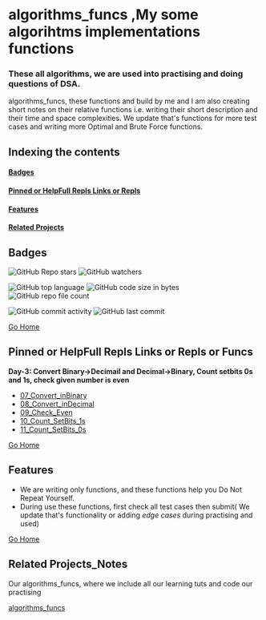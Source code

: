 # <h1 id="algorithms_funcs"> algorithms_funcs ,My some algorihtms implementations functions</h1>
### These all algorithms, we are used into practising and doing questions of DSA.
algorithms_funcs, these functions and build by me and I am also creating short notes on their relative functions i.e. writing their short description and their time and space complexities. We update that's functions for more test cases and writing more Optimal and Brute Force functions.

## Indexing the contents
####   <p><a href="#badges" >Badges</a></p>
####   <p><a href="#pinned" >Pinned or HelpFull Repls Links or Repls</a></p>
####   <p><a href="#features" >Features</a></p>
####   <p><a href="#relatedProjects" >Related Projects</a></p>

## <h2 id="badges" >Badges </h2>


![GitHub Repo stars](https://img.shields.io/github/stars/Nik4Furi/algorithms_funcs?style=social) ![GitHub watchers](https://img.shields.io/github/watchers/Nik4Furi/algorithms_funcs?style=social)

![GitHub top language](https://img.shields.io/github/languages/top/Nik4Furi/algorithms_funcs)   ![GitHub code size in bytes](https://img.shields.io/github/languages/code-size/Nik4Furi/algorithms_funcs?style=flat-square) ![GitHub repo file count](https://img.shields.io/github/directory-file-count/Nik4Furi/algorithms_funcs) 

![GitHub commit activity](https://img.shields.io/github/commit-activity/m/Nik4Furi/algorithms_funcs)   ![GitHub last commit](https://img.shields.io/github/last-commit/Nik4Furi/algorithms_funcs)

<a href="#algorithms_funcs">Go Home </a>


## <h2 id="pinned" >Pinned or HelpFull Repls Links or Repls or Funcs </h2>

**Day-3: Convert Binary->Decimail and Decimal->Binary, Count setbits 0s and 1s, check given number is even** 
- <a href="https://github.com/Nik4Furi/algorithms_funcs/blob/master/07_Convert_inBinary"> 07_Convert_inBinary </a> 
- <a href="https://github.com/Nik4Furi/algorithms_funcs/blob/master/08_Convert_inDecimal"> 08_Convert_inDecimal </a> 
- <a href="https://github.com/Nik4Furi/algorithms_funcs/blob/master/09_Check_Even"> 09_Check_Even </a> 
- <a href="https://github.com/Nik4Furi/algorithms_funcs/blob/master/10_Count_SetBits_1s"> 10_Count_SetBits_1s </a> 
- <a href="https://github.com/Nik4Furi/algorithms_funcs/blob/master/11_Count_SetBits_0s"> 11_Count_SetBits_0s </a> 

<a href="#algorithms_funcs">Go Home </a>


## <h2 id="features">Features </h2>

- We are writing only functions, and these functions help you Do Not Repeat Yourself.
- During use these functions, first check all test cases then submit( We update that's functionality or adding *edge cases* during practising and used)

<a href="#algorithms_funcs">Go Home </a>



## <h2 id="relatedProjects" >Related Projects_Notes </h2>

Our algorithms_funcs, where we include all our learning tuts and code our practising

[algorithms_funcs](https://github.com/Nik4Furi/algorithms_funcs)